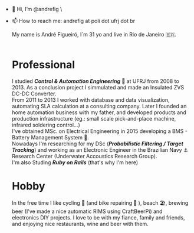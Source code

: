 - 👋 Hi, I’m @andrefig \
- 📫 How to reach me: andrefig at poli dot ufrj dot br

  	My name is André Figueiró, I`m 31 yo and live in Rio de Janeiro :brazil:.
    <br/> <br/>
    # Professional
    I studied ***Control & Automation Engineering*** :robot: at UFRJ from 2008 to 2013. As a conclusion project I simmulated and made an Insulated ZVS DC-DC Converter.   <br/>
		From 2011 to 2013 I worked with database and  data visualization, automating SLA calculation at a consulting company. Later I founded an home automation business with my father, and developed products and production infrastructure (eg.: small scale pick-and-place machine, infrared soldering control...) <br/>
		I've obtained MSc. on Electrical Engineering in 2015 developing a BMS - Battery Management System :battery:. <br/> 
		Nowadays I'm researching for my DSc (***Probabilistic Filtering / Target Tracking***) and working as an Electronic Engineer in the Brazilian Navy :anchor: Research Center (Underwater Accoustics Research Group). <br/> 
    I'm also Studing ***Ruby on Rails*** (that's why I'm here)
    <br/>
    # Hobby    
   In the free time I like cycling :bicyclist: (and bike repairing :wrench: ), beach :beach_umbrella:, brewing beer (I've made a nice automatic RIMS using CraftBeerPi) and electronics DIY projects. I love to be with my fiance, family and friends, and enjoying nice restaurants, wine and beer with them.
   <br/>


<!---
andrefig/andrefig is a ✨ special ✨ repository because its `README.md` (this file) appears on your GitHub profile.
You can click the Preview link to take a look at your changes.
--->
